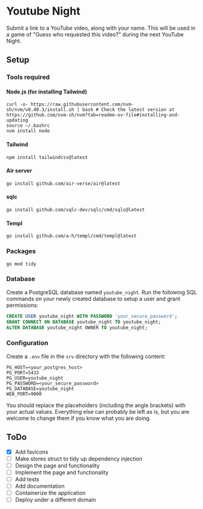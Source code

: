 # Youtube Night

Submit a link to a YouTube video, along with your name. This will be used in a game of "Guess who requested this video?" during the next YouTube Night.

## Setup

### Tools required

#### Node.js (for installing Tailwind)
```
curl -o- https://raw.githubusercontent.com/nvm-sh/nvm/v0.40.3/install.sh | bash # Check the latest version at https://github.com/nvm-sh/nvm?tab=readme-ov-file#installing-and-updating
source ~/.bashrc
nvm install node
```

#### Tailwind
```
npm install tailwindcss@latest
```

#### Air server
```
go install github.com/air-verse/air@latest
```

#### sqlc
```
go install github.com/sqlc-dev/sqlc/cmd/sqlc@latest
```

#### Templ
```
go install github.com/a-h/templ/cmd/templ@latest
```

### Packages
```
go mod tidy
```

### Database
Create a PostgreSQL database named `youtube_night`. Run the following SQL commands on your newly created database to setup a user and grant permissions:
```sql
CREATE USER youtube_night WITH PASSWORD 'your_secure_password';
GRANT CONNECT ON DATABASE youtube_night TO youtube_night;
ALTER DATABASE youtube_night OWNER TO youtube_night;
```

### Configuration
Create a `.env` file in the `srv` directory with the following content:
```
PG_HOST=<your_postgres_host>
PG_PORT=5432
PG_USER=youtube_night
PG_PASSWORD=<your_secure_password>
PG_DATABASE=youtube_night
WEB_PORT=9000
```

You should replace the placeholders (including the angle brackets) with your actual values. Everything else can probably be left as is, but you are welcome to change them if you know what you are doing.

## ToDo
 - [x] Add favicons
 - [ ] Make stores struct to tidy up dependency injection
 - [ ] Design the page and functionality
 - [ ] Implement the page and functionality
 - [ ] Add tests
 - [ ] Add documentation
 - [ ] Containerize the application
 - [ ] Deploy under a different domain